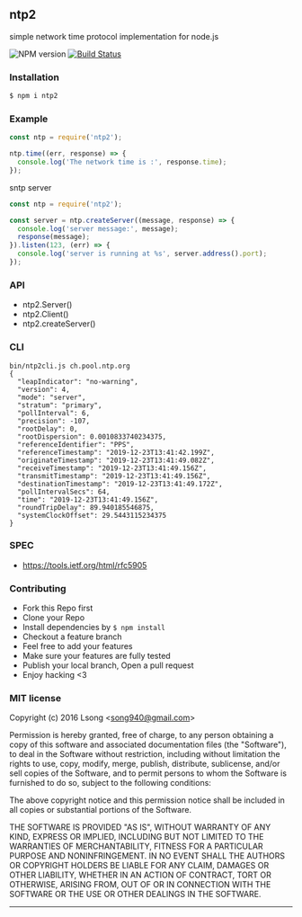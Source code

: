 ## ntp2

simple network time protocol implementation for node.js

![NPM version](https://img.shields.io/npm/v/ntp2.svg?style=flat)
[![Build Status](https://travis-ci.org/song940/node-ntp.svg?branch=master)](https://travis-ci.org/song940/node-ntp)

### Installation

```bash
$ npm i ntp2
```

### Example

```js
const ntp = require('ntp2');

ntp.time((err, response) => {
  console.log('The network time is :', response.time);
});
```

sntp server

```js
const ntp = require('ntp2');

const server = ntp.createServer((message, response) => {
  console.log('server message:', message);
  response(message);
}).listen(123, (err) => {
  console.log('server is running at %s', server.address().port);
});
```

### API

- ntp2.Server()
- ntp2.Client()
- ntp2.createServer()

### CLI

```
bin/ntp2cli.js ch.pool.ntp.org
{
  "leapIndicator": "no-warning",
  "version": 4,
  "mode": "server",
  "stratum": "primary",
  "pollInterval": 6,
  "precision": -107,
  "rootDelay": 0,
  "rootDispersion": 0.0010833740234375,
  "referenceIdentifier": "PPS",
  "referenceTimestamp": "2019-12-23T13:41:42.199Z",
  "originateTimestamp": "2019-12-23T13:41:49.082Z",
  "receiveTimestamp": "2019-12-23T13:41:49.156Z",
  "transmitTimestamp": "2019-12-23T13:41:49.156Z",
  "destinationTimestamp": "2019-12-23T13:41:49.172Z",
  "pollIntervalSecs": 64,
  "time": "2019-12-23T13:41:49.156Z",
  "roundTripDelay": 89.940185546875,
  "systemClockOffset": 29.5443115234375
}
```

### SPEC

- https://tools.ietf.org/html/rfc5905

### Contributing

- Fork this Repo first
- Clone your Repo
- Install dependencies by `$ npm install`
- Checkout a feature branch
- Feel free to add your features
- Make sure your features are fully tested
- Publish your local branch, Open a pull request
- Enjoy hacking <3

### MIT license

Copyright (c) 2016 Lsong &lt;song940@gmail.com&gt;

Permission is hereby granted, free of charge, to any person obtaining a copy
of this software and associated documentation files (the &quot;Software&quot;), to deal
in the Software without restriction, including without limitation the rights
to use, copy, modify, merge, publish, distribute, sublicense, and/or sell
copies of the Software, and to permit persons to whom the Software is
furnished to do so, subject to the following conditions:

The above copyright notice and this permission notice shall be included in
all copies or substantial portions of the Software.

THE SOFTWARE IS PROVIDED &quot;AS IS&quot;, WITHOUT WARRANTY OF ANY KIND, EXPRESS OR
IMPLIED, INCLUDING BUT NOT LIMITED TO THE WARRANTIES OF MERCHANTABILITY,
FITNESS FOR A PARTICULAR PURPOSE AND NONINFRINGEMENT. IN NO EVENT SHALL THE
AUTHORS OR COPYRIGHT HOLDERS BE LIABLE FOR ANY CLAIM, DAMAGES OR OTHER
LIABILITY, WHETHER IN AN ACTION OF CONTRACT, TORT OR OTHERWISE, ARISING FROM,
OUT OF OR IN CONNECTION WITH THE SOFTWARE OR THE USE OR OTHER DEALINGS IN
THE SOFTWARE.

---
